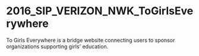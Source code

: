 # 2016_SIP_VERIZON_NWK_ToGirlsEverywhere
To Girls Everywhere is a bridge website connecting users to sponsor organizations supporting girls' education.
